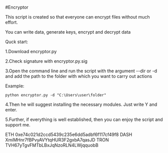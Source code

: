 #Encryptor

This script is created so that everyone can encrypt files without much effort.

You can write data, generate keys, encrypt and decrypt data

Quck start:

1.Download encryptor.py

2.Check signature with encryptor.py.sig

3.Open the command line and run the script with the argument --dir or -d and add the path to the folder with which you want to carry out actions

Example:

```
python encryptor.py -d "C:\Users\user\folder"
```
4.Then he will suggest installing the necessary modules. Just write Y and enter.

5.Further, if everything is well established, then you can enjoy the script and support me.

ETH
0xe74c021d2ccd5439c235e6dd5adbf6f117cf49f8
DASH
XmiMHnr7fBPvyAVYtqHUR3F2gxbA7qasJD
TRON
TVH67yTgvFMTbLBxJqNzoRLN4LWjqquobB
